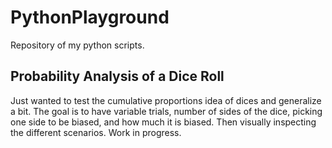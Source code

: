 # PythonPlayground
Repository of my python scripts.

## Probability Analysis of a Dice Roll
Just wanted to test the cumulative proportions idea of dices and generalize a bit. The goal is to have variable trials, number of sides of the dice, picking one side to be biased, and how much it is biased. Then visually inspecting the different scenarios. Work in progress.
